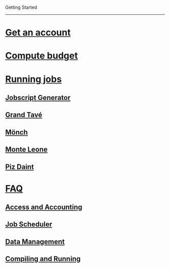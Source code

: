 Getting Started

---

<!-- use only links inside h1, h2, h3 and h4 -->

# [Get an account](https://eth-cscs.github.io/getting_started/get_an_account)
# [Compute budget](https://eth-cscs.github.io/getting_started/compute_budget)
# [Running jobs](./)
## [Jobscript Generator](https://eth-cscs.github.io/getting_started/running_jobs/jobscript_generator)
## [Grand Tavé](https://eth-cscs.github.io/getting_started/running_jobs/grand_tave)
## [Mönch](https://eth-cscs.github.io/getting_started/running_jobs/monch)
## [Monte Leone](https://eth-cscs.github.io/getting_started/running_jobs/monte_leone)
## [Piz Daint](https://eth-cscs.github.io/getting_started/running_jobs/piz_daint)
# [FAQ](./)
## [Access and Accounting](#access-and-accounting)
## [Job Scheduler](#job-scheduler)
## [Data Management](#data-management)
## [Compiling and Running](#compiling-and-running)
